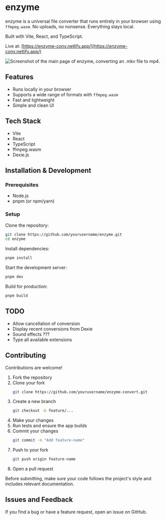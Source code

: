# enzyme

enzyme is a universal file converter that runs entirely in your browser using `ffmpeg.wasm`. No uploads, no nonsense. Everything stays local.

Built with Vite, React, and TypeScript.

Live at: [https://enzyme-conv.netlify.app/](https://enzyme-conv.netlify.app/)

![Screenshot of the main page of enzyme, converting an .mkv file to mp4.](https://github.com/user-attachments/assets/0a2e9e91-5e83-4bff-bae4-00393390718a)

## Features

- Runs locally in your browser  
- Supports a wide range of formats with `ffmpeg.wasm`  
- Fast and lightweight  
- Simple and clean UI  

## Tech Stack

- Vite  
- React  
- TypeScript  
- ffmpeg.wasm  
- Dexie.js 

## Installation & Development

### Prerequisites

- Node.js
- pnpm (or npm/yarn)  

### Setup

Clone the repository:  

```sh
git clone https://github.com/yourusername/enzyme.git
cd enzyme
```

Install dependencies:  

```sh
pnpm install
```

Start the development server:  

```sh
pnpm dev
```

Build for production:  

```sh
pnpm build
```

## TODO

- Allow cancellation of conversion  
- Display recent conversions from Dexie  
- Sound effects ???  
- Type all available extensions  

## Contributing

Contributions are welcome!

1. Fork the repository  
2. Clone your fork  
   ```sh
   git clone https://github.com/yourusername/enzyme-convert.git
   ```
3. Create a new branch  
   ```sh
   git checkout -b feature/...
   ```
4. Make your changes  
5. Run tests and ensure the app builds  
6. Commit your changes  
   ```sh
   git commit -m "Add feature-name"
   ```
7. Push to your fork  
   ```sh
   git push origin feature-name
   ```
8. Open a pull request  

Before submitting, make sure your code follows the project's style and includes relevant documentation.  

## Issues and Feedback

If you find a bug or have a feature request, open an issue on GitHub.
